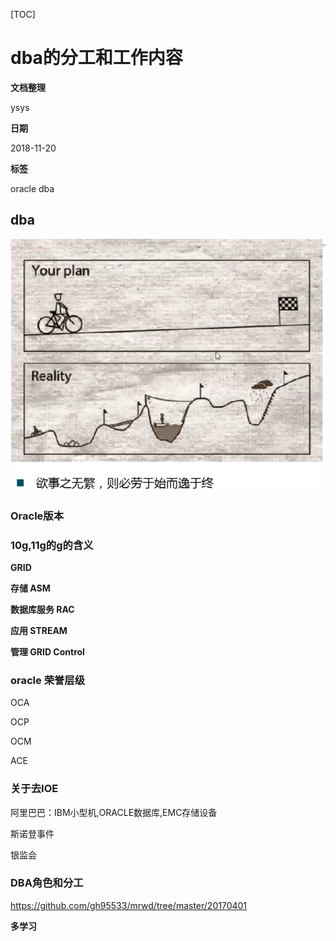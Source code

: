 [TOC]

# dba的分工和工作内容

**文档整理**

ysys

**日期**

2018-11-20

**标签**

oracle dba



## dba 



![_](../img_src/000/2018-11-20_193044.png)



### Oracle版本



### 10g,11g的g的含义

**GRID**

**存储 ASM**

**数据库服务 RAC**

**应用 STREAM**

**管理 GRID Control**



### oracle 荣誉层级

OCA

OCP

OCM

ACE



### 关于去IOE

阿里巴巴：IBM小型机,ORACLE数据库,EMC存储设备

斯诺登事件

银监会



### DBA角色和分工

https://github.com/gh95533/mrwd/tree/master/20170401



**多学习**



